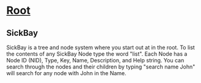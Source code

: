 # [Root](../../../)

## SickBay

SickBay is a tree and node system where you start out at in the root. To list the contents of any SickBay Node type the word "list". Each Node has a Node ID (NID), Type, Key, Name, Description, and Help string. You can search through the nodes and their children by typing "search name John" will search for any node with John in the Name.
